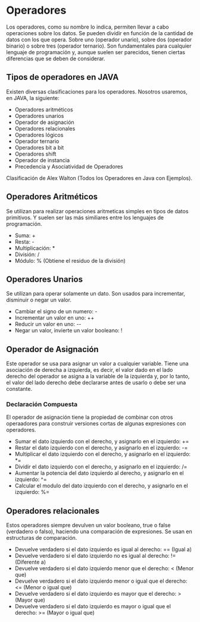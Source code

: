 # Operadores

Los operadores, como su nombre lo indica, permiten llevar a cabo operaciones sobre los datos. Se pueden dividir en función de la cantidad de datos con los que opera. Sobre uno (operador unario), sobre dos (operador binario) o sobre tres (operador ternario). Son fundamentales para cualquier lenguaje de programación y, aunque suelen ser parecidos, tienen ciertas diferencias que se deben de considerar.

## Tipos de operadores en JAVA

Existen diversas clasificaciones para los operadores. Nosotros usaremos, en JAVA, la siguiente:

- Operadores aritméticos
- Operadores unarios
- Operador de asignación
- Operadores relacionales
- Operadores lógicos
- Operador ternario
- Operadores bit a bit
- Operadores shift
- Operador de instancia
- Precedencia y Asociatividad de Operadores

Clasificación de Alex Walton (Todos los Operadores en Java con Ejemplos).

## Operadores Aritméticos

Se utilizan para realizar operaciones aritmeticas simples en tipos de datos primitivos. Y suelen ser las más similiares entre los lenguajes de programación.

- Suma: +
- Resta: -
- Multiplicación: *
- División: /
- Módulo: % (Obtiene el residuo de la división)

## Operadores Unarios

Se utilizan para operar solamente un dato. Son usados para incrementar, disminuir o negar un valor.

- Cambiar el signo de un numero: -
- Incrementar un valor en uno: ++
- Reducir un valor en uno: --
- Negar un valor, invierte un valor booleano: !

## Operador de Asignación

Este operador se usa para asignar un valor a cualquier variable.
Tiene una asociación de derecha a izquierda, es decir, el valor dado en el lado derecho del operador se asigna a la variable de la izquierda y, por lo tanto, el valor del lado derecho debe declararse antes de usarlo o debe ser una constante.

### Declaración Compuesta

El operador de asignación tiene la propiedad de combinar con otros operaadores para construir versiones cortas de algunas expresiones con operadores.

- Sumar el dato izquierdo con el derecho, y asignarlo en el izquierdo: +=
- Restar el dato izquierdo con el derecho, y asignarlo en el izquierdo: -=
- Multiplicar el dato izquierdo con el derecho, y asignarlo en el izquierdo: *=
- Dividir el dato izquierdo con el derecho, y asignarlo en el izquierdo: /=
- Aumentar la potencia del dato izquierdo al derecho, y asignarlo en el izquierdo: ^=
- Calcular el modulo del dato izquierdo con el derecho, y asignarlo en el izquierdo: %=

## Operadores relacionales

Estos operadores siempre devulven un valor booleano, true o false (verdadero o falso), haciendo una comparación de expresiones. Se usan en estructuras de comparación.

- Devuelve verdadero si el dato izquierdo es igual al derecho: == (Igual a)
- Devuelve verdadero si el dato izquierdo no es igual al derecho: != (Diferente a)
- Devuelve verdadero si el dato izquierdo menor que el derecho: < (Menor que)
- Devuelve verdadero si el dato izquierdo menor o igual que el derecho: <= (Menor o igual que)
- Devuelve verdadero si el dato izquierdo es mayor que el derecho: > (Mayor que)
- Devuelve verdadero si el dato izquierdo es mayor o igual que el derecho: >= (Mayor o igual que)
